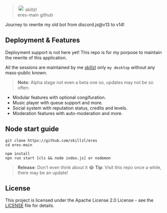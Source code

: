
> <img  style="border-radius: 200px;"  src="https://raw.githubusercontent.com/skillzl/eres/main/assets/eres-crop.png?token=GHSAT0AAAAAACEJL55OLKSM4IMEXQQQYP5YZE7JHTQ"  width="20"/> skillzl<br/> eres-main github

  
Journey to rewrite my old bot from discord.js@v13 to v14!

## Deployment & Features
Deployment support is not here yet! This repo is for my porpose to maintain the rewrite of this application.

All the sessions are maintained by me [skillzl](https://github.com/skillzl) only `my desktop` without any mass-public known.

> **Note:** Alpha stage not even a beta one so, updates may not be so often.

- Modular features with optional congifuration.
- Music player with queue support and more.
- Social system with reputation status, credits and levels.
- Moderation features with auto-moderation and more.
## Node start guide

```
git clone https://github.com/skillzl/eres
cd eres-main

npm install
npn run start [cls && node index.js] or nodemon
```

> **Release**: Don't even think about it 😂
> **Tip**: Visit this repo once a while, there may be an update!
> 
## License
This project is licensed under the Apache License 2.0 License - see the [LICENSE](https://github.com/skillzl/eres/blob/main/LICENSE) file for details.
